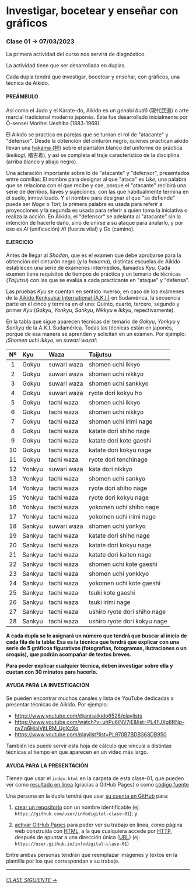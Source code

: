 # Investigar, bocetear y enseñar con gráficos

### Clase 01 → 07/03/2023

La primera actividad del curso nos servirá de diagnóstico. 

La actividad tiene que ser desarrollada en duplas. 

Cada dupla tendrá que investigar, bocetear y enseñar, con gráficos, una técnica de Aikido.

#### PREÁMBULO

Así como el Judo y el Karate-do, Aikido es un *gendai budō* (現代武道) o arte marcial tradicional moderno japonés. Éste fue desarrollado inicialmente por Ō-sensei Morihei Ueshiba (1883-1969).

El Aikido se practica en parejas que se turnan el rol de "atacante" y "defensor". Desde la obtención del cinturón negro, quienes practican aikido llevan una [hakama (袴)](https://es.wikipedia.org/wiki/Hakama) sobre el pantalón blanco del uniforme de práctica (*keikogi*, 稽古着), y así se completa el traje característico de la disciplina (arriba blanco y abajo negro).

Una aclaración importante sobre lo de "atacante" y "defensor", presentados entre comillas: El nombre para designar al que "ataca" es *Uke*, una palabra que se relaciona con el que recibe y cae, porque el "atacante" recibirá una serie de derribos, llaves y sujeciones, con las que habitualmente termina en el suelo, inmovilizado. Y el nombre para designar al que "se defiende" puede ser *Nage* o *Tori*; la primera palabra es usada para referir a proyecciones y la segunda es usada para referir a quien toma la iniciativa o realiza la acción. En Aikido, el "defensor" se adelanta al "atacante" sin la intención de hacerle daño, sino de unirse a su ataque para anularlo, y por eso es *Ai* (unificación) *Ki* (fuerza vital) y *Do* (camino).

#### EJERCICIO

Antes de llegar al *Shodan*, que es el examen que debe aprobarse para la obtención del cinturón negro (y la *hakama*), distintas escuelas de Aikido establecen una serie de exámenes intermedios, llamados *Kyu*. Cada examen tiene requisitos de tiempos de práctica y un temario de técnicas (*Taijutsu*) con las que se evalúa a cada practicante en "ataque" y "defensa".

Las pruebas *Kyu* se cuentan en sentido inverso; en caso de los exámenes de la [Aikido Kenkyukai International (A.K.I.)](https://en.wikipedia.org/wiki/Yoshinobu_Takeda_(Aikido)) en Sudamérica, la secuencia parte en el cinco y termina en el uno: Quinto, cuarto, tercero, segundo y primer *Kyu* (*Gokyu*, *Yonkyu*, *Sankyu*, *Nikkyu* e *Ikkyu*, repectivamente). 

En la tabla que sigue aparecen técnicas del temario de *Gokyu*, *Yonkyu* y *Sankyu* de la A.K.I. Sudamérica. Todas las técnicas están en japonés, porque de esa manera se aprenden y solicitan en un examen. Por ejemplo: *¡Shomen uchi ikkyo*, en *suwari waza!*:


| Nº | Kyu              | Waza        | Taijutsu |
|:----:|:---------------|:------------|:------------------|
| 1 |  Gokyu | suwari waza | shomen uchi ikkyo  |
| 2 |  Gokyu | suwari waza | shomen uchi nikkyo  |
| 3 |  Gokyu | suwari waza | shomen uchi sankkyo |
| 4 |  Gokyu | suwari waza | ryote dori kokyu ho |
| 5 |  Gokyu | tachi waza | shomen uchi ikkyo |
| 6 |  Gokyu | tachi waza | shomen uchi nikkyo |
| 7 |  Gokyu | tachi waza | shomen uchi irimi nage |
| 8 |  Gokyu | tachi waza | katate dori shiho nage |
| 9 |  Gokyu | tachi waza | katate dori kote gaeshi |
| 10 |  Gokyu | tachi waza | katate dori kokyu nage |
| 11 |  Gokyu | tachi waza | ryote dori tenchinage |
| 12 |  Yonkyu | suwari waza | kata dori nikkyo |
| 13 |  Yonkyu | tachi waza | shomen uchi sankyo |
| 14 |  Yonkyu | tachi waza | ryote dori shiho nage |
| 15 |  Yonkyu | tachi waza | ryote dori kokyu nage |
| 16 |  Yonkyu | tachi waza | yokomen uchi shiho nage |
| 17 |  Yonkyu | tachi waza | yokomen uchi irimi nage |
| 18 |  Sankyu | suwari waza | shomen uchi yonkyo |
| 19 |  Sankyu | tachi waza | katate dori shiho nage |
| 20 |  Sankyu | tachi waza | katate dori kokyu nage |
| 21 |  Sankyu | tachi waza | katate dori kaiten nage |
| 22 |  Sankyu | tachi waza | shomen uchi kote gaeshi |
| 23 |  Sankyu | tachi waza | shomen uchi yonkkyo |
| 24 |  Sankyu | tachi waza | yokomen uchi kote gaeshi  |
| 25 |  Sankyu | tachi waza | tsuki kote gaeshi  |
| 26 |  Sankyu | tachi waza | tsuki irimi nage  |
| 27 |  Sankyu | tachi waza | ushiro ryote dori shiho nage  |
| 28 |  Sankyu | tachi waza | ushiro ryote dori kokyu nage   |


**A cada dupla se le asignará un número que tendrá que buscar al inicio de cada fila de la tabla: Esa es la técnica que tendrá que explicar con una serie de 5 gráficos figurativos (fotografías, fotogramas, ilutraciones o un croquis), que podrán acompañar de textos breves.**

**Para poder explicar cualquier técnica, deben investigar sobre ella y cuetan con 30 minutos para hacerlo.**


#### AYUDA PARA LA INVESTIGACIÓN

Se pueden encontrar muchos canales y lista de YouTube dedicadas a presentar técnicas de Aikido. Por ejemplo: 

- https://www.youtube.com/@anisaikido6528/playlists
- https://www.youtube.com/watch?v=uhPu6iNV7jE&list=PL4FJXg8RNp-nvZq6HiaIVjtLRM_UgXzXo
- https://www.youtube.com/playlist?list=PL970B7BDB368DB950


También les puede servir esta hoja de cálculo que vincula a distintas técnicas al tiempo en que aparecen en un video más largo.

#### AYUDA PARA LA PRESENTACIÓN

Tienen que usar el `index.html` en la carpeta de esta clase-01, que pueden ver como [resultado en línea](https://profesorfaco.github.io/dno075-2023-1/clase-01/) (gracias a GitHub Pages) o como [código fuente](https://github.com/profesorfaco/dno075-2023-1/blob/main/clase-01/index.html)

Una persona en la dupla tendrá que usar [su cuenta en GitHub](https://github.com/) para:

1. [crear un repositorio](https://docs.github.com/es/get-started/quickstart/create-a-repo) con un nombre identificable (ej: `https://github.com/user/infodigital-clase-01`); y

2. [activar GitHub Pages](https://docs.github.com/es/pages/getting-started-with-github-pages/configuring-a-publishing-source-for-your-github-pages-site) para poder ver su trabajo en línea, como página web construida con [HTML](https://developer.mozilla.org/es/docs/Learn/HTML/Introduction_to_HTML/Getting_started), a la que cualquiera accede por [HTTP](https://es.wikipedia.org/wiki/Protocolo_de_transferencia_de_hipertexto), después de apuntar a una dirección única ([URL](https://es.wikipedia.org/wiki/Localizador_de_recursos_uniforme)) (ej: `https://user.github.io/infodigital-clase-01`)

Entre ambas personas tendrán que reemplazar imágenes y textos en la plantilla por los que correspondan a su trabajo.


- - - - - - - 

###### [CLASE SIGUIENTE →](https://github.com/profesorfaco/dno075-2023-1/tree/main/clase-03) 
